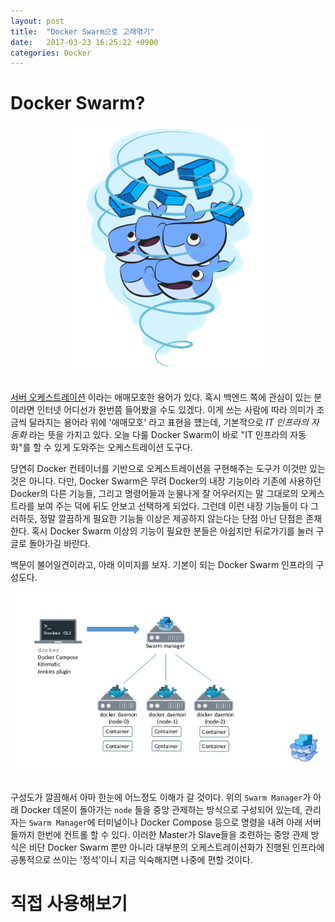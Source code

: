```yaml
---
layout: post
title:  "Docker Swarm으로 고래엮기"
date:   2017-03-23 16:25:22 +0900
categories: Docker
---
```


Docker Swarm?
===================

<div align="center"><img src="https://github.com/kycfeel/kycfeel.github.io/blob/master/_images/kawaiiwhales.gif?raw=true"/></div><br>

[서버 오케스트레이션](https://en.wikipedia.org/wiki/Orchestration_(computing)) 이라는 애매모호한 용어가 있다. 혹시 백엔드 쪽에 관심이 있는 분이라면 인터넷 어디선가 한번쯤 들어봤을 수도 있겠다. 이게 쓰는 사람에 따라 의미가 조금씩 달라지는 용어라 위에 '애매모호' 라고 표현을 헀는데, 기본적으로 *IT 인프라의 자동화* 라는 뜻을 가지고 있다. 오늘 다룰 Docker Swarm이 바로 "IT 인프라의 자동화"를 할 수 있게 도와주는 오케스트레이션 도구다.

당연히 Docker 컨테이너를 기반으로 오케스트레이션을 구현해주는 도구가 이것만 있는 것은 아니다. 다만, Docker Swarm은 무려 Docker의 내장 기능이라 기존에 사용하던 Docker의 다른 기능들, 그리고 명령어들과 눈물나게 잘 어우러지는 말 그대로의 오케스트라를 보여 주는 덕에 뒤도 안보고 선택하게 되었다. 그런데 이런 내장 기능들이 다 그러하듯, 정말 깔끔하게 필요한 기능들 이상은 제공하지 않는다는 단점 아닌 단점은 존재한다. 혹시 Docker Swarm 이상의 기능이 필요한 분들은 아쉽지만 뒤로가기를 눌러 구글로 돌아가길 바란다.

백문이 불어일견이라고, 아래 이미지를 보자. 기본이 되는 Docker Swarm 인프라의 구성도다.

<div align="center"><img src="https://github.com/kycfeel/kycfeel.github.io/blob/master/_images/swarmexample.jpg?raw=true"/></div><br>

구성도가 깔끔해서 아마 한눈에 어느정도 이해가 갈 것이다. 위의 `Swarm Manager`가 아래 Docker 데몬이 돌아가는 `node` 들을 중앙 관제하는 방식으로 구성되어 있는데, 관리자는 `Swarm Manager`에 터미널이나 Docker Compose 등으로 명령을 내려 아래 서버들까지 한번에 컨트롤 할 수 있다. 이러한 Master가 Slave들을 조련하는 중앙 관제 방식은 비단 Docker Swarm 뿐만 아니라 대부분의 오케스트레이션화가 진행된 인프라에 공통적으로 쓰이는 '정석'이니 지금 익숙해지면 나중에 편할 것이다.

직접 사용해보기
===================
